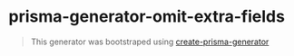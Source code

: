 # prisma-generator-omit-extra-fields

> This generator was bootstraped using [create-prisma-generator](https://github.com/YassinEldeeb/create-prisma-generator)
